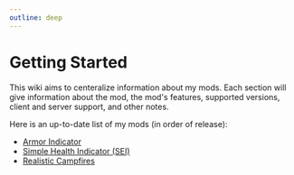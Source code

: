 ```yaml
---
outline: deep
---
```


# Getting Started

This wiki aims to centeralize information about my mods.  Each section will give information about the mod, the mod's features, supported versions, client and server support, and other notes.

Here is an up-to-date list of my mods (in order of release):

- [Armor Indicator](/mods/armor-indicator/)
- [Simple Health Indicator (SEI)](/mods/simple-health-indicator/)
- [Realistic Campfires](/mods/realistic-campfires/)